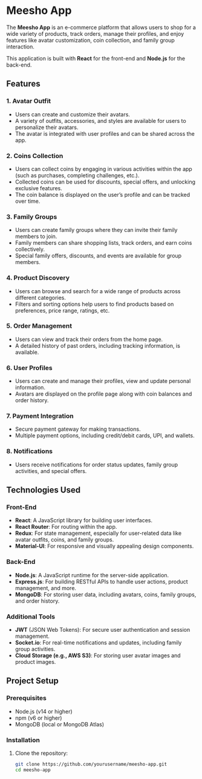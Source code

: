 # Meesho App

The **Meesho App** is an e-commerce platform that allows users to shop for a wide variety of products, track orders, manage their profiles, and enjoy features like avatar customization, coin collection, and family group interaction.

This application is built with **React** for the front-end and **Node.js** for the back-end.

## Features

### 1. **Avatar Outfit**
   - Users can create and customize their avatars.
   - A variety of outfits, accessories, and styles are available for users to personalize their avatars.
   - The avatar is integrated with user profiles and can be shared across the app.

### 2. **Coins Collection**
   - Users can collect coins by engaging in various activities within the app (such as purchases, completing challenges, etc.).
   - Collected coins can be used for discounts, special offers, and unlocking exclusive features.
   - The coin balance is displayed on the user’s profile and can be tracked over time.

### 3. **Family Groups**
   - Users can create family groups where they can invite their family members to join.
   - Family members can share shopping lists, track orders, and earn coins collectively.
   - Special family offers, discounts, and events are available for group members.

### 4. **Product Discovery**
   - Users can browse and search for a wide range of products across different categories.
   - Filters and sorting options help users to find products based on preferences, price range, ratings, etc.

### 5. **Order Management**
   - Users can view and track their orders from the home page.
   - A detailed history of past orders, including tracking information, is available.

### 6. **User Profiles**
   - Users can create and manage their profiles, view and update personal information.
   - Avatars are displayed on the profile page along with coin balances and order history.

### 7. **Payment Integration**
   - Secure payment gateway for making transactions.
   - Multiple payment options, including credit/debit cards, UPI, and wallets.

### 8. **Notifications**
   - Users receive notifications for order status updates, family group activities, and special offers.

## Technologies Used

### Front-End
- **React**: A JavaScript library for building user interfaces.
- **React Router**: For routing within the app.
- **Redux**: For state management, especially for user-related data like avatar outfits, coins, and family groups.
- **Material-UI**: For responsive and visually appealing design components.

### Back-End
- **Node.js**: A JavaScript runtime for the server-side application.
- **Express.js**: For building RESTful APIs to handle user actions, product management, and more.
- **MongoDB**: For storing user data, including avatars, coins, family groups, and order history.

### Additional Tools
- **JWT** (JSON Web Tokens): For secure user authentication and session management.
- **Socket.io**: For real-time notifications and updates, including family group activities.
- **Cloud Storage (e.g., AWS S3)**: For storing user avatar images and product images.

## Project Setup

### Prerequisites
- Node.js (v14 or higher)
- npm (v6 or higher)
- MongoDB (local or MongoDB Atlas)

### Installation

1. Clone the repository:
   ```bash
   git clone https://github.com/yourusername/meesho-app.git
   cd meesho-app
